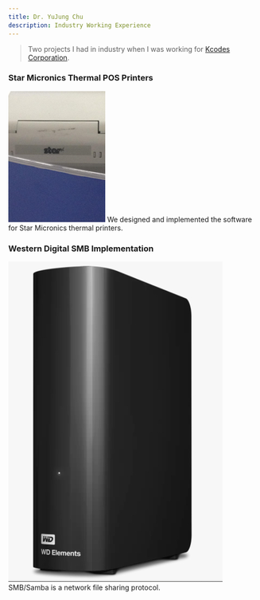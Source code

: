 ```yaml
---
title: Dr. YuJung Chu
description: Industry Working Experience
---
```

> Two projects I had in industry when I was working for [Kcodes Corporation](https://www.kcodes.com/ "Kcodes").

### Star Micronics Thermal POS Printers

![Star Thermal Printer](./star.png)
We designed and implemented the software for Star Micronics thermal printers.

### Western Digital SMB Implementation

![WD Nas System](./WD.jpg)
SMB/Samba is a network file sharing protocol.
